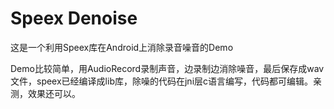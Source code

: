 # Speex Denoise
这是一个利用Speex库在Android上消除录音噪音的Demo



Demo比较简单，用AudioRecord录制声音，边录制边消除噪音，最后保存成wav文件，speex已经编译成lib库，除噪的代码在jni层c语言编写，代码都可编辑。亲测，效果还可以。
